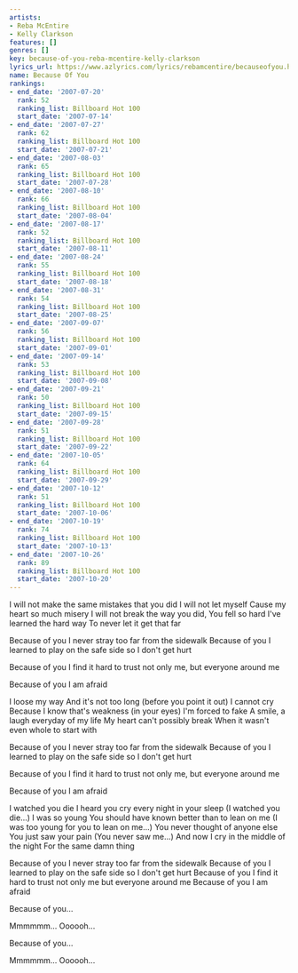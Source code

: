 ```yaml
---
artists:
- Reba McEntire
- Kelly Clarkson
features: []
genres: []
key: because-of-you-reba-mcentire-kelly-clarkson
lyrics_url: https://www.azlyrics.com/lyrics/rebamcentire/becauseofyou.html
name: Because Of You
rankings:
- end_date: '2007-07-20'
  rank: 52
  ranking_list: Billboard Hot 100
  start_date: '2007-07-14'
- end_date: '2007-07-27'
  rank: 62
  ranking_list: Billboard Hot 100
  start_date: '2007-07-21'
- end_date: '2007-08-03'
  rank: 65
  ranking_list: Billboard Hot 100
  start_date: '2007-07-28'
- end_date: '2007-08-10'
  rank: 66
  ranking_list: Billboard Hot 100
  start_date: '2007-08-04'
- end_date: '2007-08-17'
  rank: 52
  ranking_list: Billboard Hot 100
  start_date: '2007-08-11'
- end_date: '2007-08-24'
  rank: 55
  ranking_list: Billboard Hot 100
  start_date: '2007-08-18'
- end_date: '2007-08-31'
  rank: 54
  ranking_list: Billboard Hot 100
  start_date: '2007-08-25'
- end_date: '2007-09-07'
  rank: 56
  ranking_list: Billboard Hot 100
  start_date: '2007-09-01'
- end_date: '2007-09-14'
  rank: 53
  ranking_list: Billboard Hot 100
  start_date: '2007-09-08'
- end_date: '2007-09-21'
  rank: 50
  ranking_list: Billboard Hot 100
  start_date: '2007-09-15'
- end_date: '2007-09-28'
  rank: 51
  ranking_list: Billboard Hot 100
  start_date: '2007-09-22'
- end_date: '2007-10-05'
  rank: 64
  ranking_list: Billboard Hot 100
  start_date: '2007-09-29'
- end_date: '2007-10-12'
  rank: 51
  ranking_list: Billboard Hot 100
  start_date: '2007-10-06'
- end_date: '2007-10-19'
  rank: 74
  ranking_list: Billboard Hot 100
  start_date: '2007-10-13'
- end_date: '2007-10-26'
  rank: 89
  ranking_list: Billboard Hot 100
  start_date: '2007-10-20'
---
```



I will not make the same mistakes that you did
I will not let myself
Cause my heart so much misery
I will not break the way you did,
You fell so hard
I've learned the hard way
To never let it get that far


Because of you
I never stray too far from the sidewalk
Because of you
I learned to play on the safe side so I don't get hurt

Because of you
I find it hard to trust not only me, but everyone around me

Because of you
I am afraid


I loose my way
And it's not too long (before you point it out) 
I cannot cry
Because I know that's weakness (in your eyes) 
I'm forced to fake
A smile, a laugh everyday of my life
My heart can't possibly break
When it wasn't even whole to start with


Because of you
I never stray too far from the sidewalk
Because of you
I learned to play on the safe side so I don't get hurt

Because of you
I find it hard to trust not only me, but everyone around me

Because of you
I am afraid


I watched you die
I heard you cry every night in your sleep
(I watched you die...) 
I was so young
You should have known better than to lean on me
(I was too young for you to lean on me...) 
You never thought of anyone else
You just saw your pain
(You never saw me...) 
And now I cry in the middle of the night
For the same damn thing


Because of you
I never stray too far from the sidewalk
Because of you
I learned to play on the safe side so I don't get hurt
Because of you
I find it hard to trust not only me but everyone around me
Because of you 
I am afraid


Because of you...

Mmmmmm... Oooooh...

Because of you...

Mmmmmm... Oooooh...



